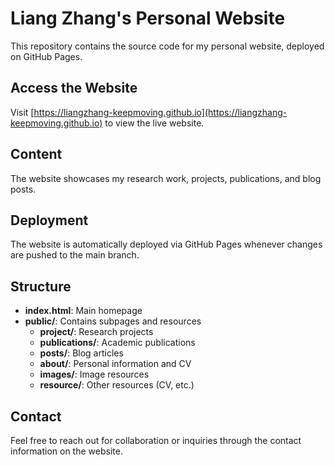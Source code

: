 # Liang Zhang's Personal Website

This repository contains the source code for my personal website, deployed on GitHub Pages.

## Access the Website

Visit [https://liangzhang-keepmoving.github.io](https://liangzhang-keepmoving.github.io) to view the live website.

## Content

The website showcases my research work, projects, publications, and blog posts.

## Deployment

The website is automatically deployed via GitHub Pages whenever changes are pushed to the main branch.

## Structure

- **index.html**: Main homepage
- **public/**: Contains subpages and resources
  - **project/**: Research projects
  - **publications/**: Academic publications
  - **posts/**: Blog articles
  - **about/**: Personal information and CV
  - **images/**: Image resources
  - **resource/**: Other resources (CV, etc.)

## Contact

Feel free to reach out for collaboration or inquiries through the contact information on the website.